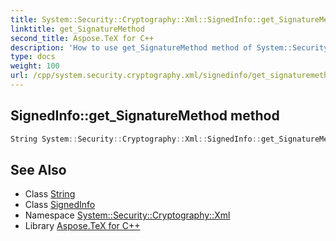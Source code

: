 ```yaml
---
title: System::Security::Cryptography::Xml::SignedInfo::get_SignatureMethod method
linktitle: get_SignatureMethod
second_title: Aspose.TeX for C++
description: 'How to use get_SignatureMethod method of System::Security::Cryptography::Xml::SignedInfo class in C++.'
type: docs
weight: 100
url: /cpp/system.security.cryptography.xml/signedinfo/get_signaturemethod/
---
```

## SignedInfo::get_SignatureMethod method




```cpp
String System::Security::Cryptography::Xml::SignedInfo::get_SignatureMethod()
```

## See Also

* Class [String](../../../system/string/)
* Class [SignedInfo](../)
* Namespace [System::Security::Cryptography::Xml](../../)
* Library [Aspose.TeX for C++](../../../)

